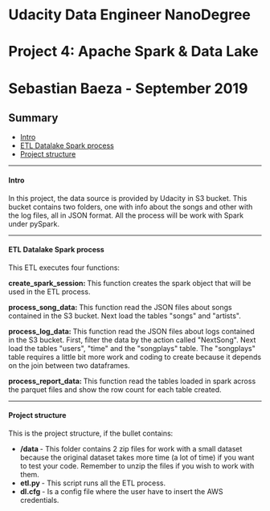 # Udacity Data Engineer NanoDegree
# Project 4: Apache Spark & Data Lake
# Sebastian Baeza - September 2019

## Summary
* [Intro](#Intro)
* [ETL Datalake Spark process](#ETL-Data-Lake-Spark-process)
* [Project structure](#Project-structure)
--------------------------------------------

#### Intro
In this project, the data source is provided by Udacity in S3 bucket. This bucket contains two folders, one with info about the songs and other with the log files, all in JSON format. 
All the process will be work with Spark under pySpark.

--------------------------------------------
#### ETL Datalake Spark process

This ETL executes four functions:

<b> create_spark_session: </b> This function creates the spark object that will be used in the ETL process.

<b> process_song_data: </b> This function read the JSON files about songs contained in the S3 bucket. Next load the tables "songs" and "artists".

<b> process_log_data: </b> This function read the JSON files about logs contained in the S3 bucket. First, filter the data by the action called "NextSong". Next load the tables "users", "time" and the "songplays" table. The "songplays" table requires a little bit more work and coding to create because it depends on the join between two dataframes.

<b> process_report_data: </b> This function read the tables loaded in spark across the parquet files and show the row count for each table created.

-------------------------
#### Project structure
This is the project structure, if the bullet contains:

* <b> /data </b> - This folder contains 2 zip files for work with a small dataset because the original dataset takes more time (a lot of time) if you want to test your code. Remember to unzip the files if you wish to work with them.
* <b> etl.py </b> - This script runs all the ETL process.
* <b> dl.cfg </b> - Is a config file where the user have to insert the AWS credentials.